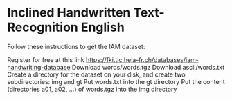 # Inclined Handwritten Text-Recognition English

Follow these instructions to get the IAM dataset:

Register for free at this link https://fki.tic.heia-fr.ch/databases/iam-handwriting-database
Download words/words.tgz
Download ascii/words.txt
Create a directory for the dataset on your disk, and create two subdirectories: img and gt
Put words.txt into the gt directory
Put the content (directories a01, a02, ...) of words.tgz into the img directory
